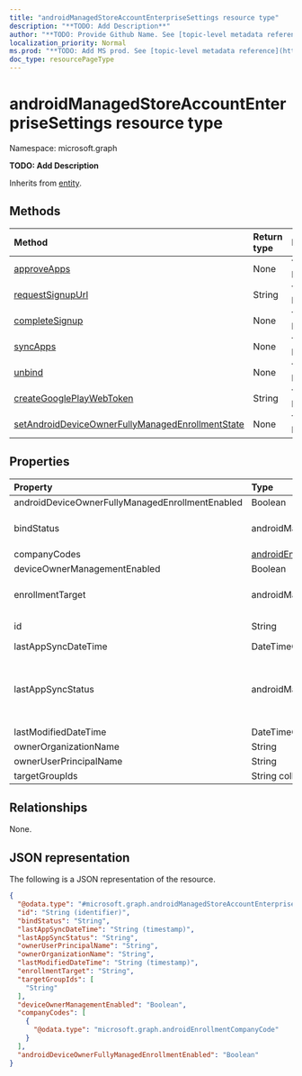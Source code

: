 ```yaml
---
title: "androidManagedStoreAccountEnterpriseSettings resource type"
description: "**TODO: Add Description**"
author: "**TODO: Provide Github Name. See [topic-level metadata reference](https://msgo.azurewebsites.net/add/document/guidelines/metadata.html#topic-level-metadata)**"
localization_priority: Normal
ms.prod: "**TODO: Add MS prod. See [topic-level metadata reference](https://msgo.azurewebsites.net/add/document/guidelines/metadata.html#topic-level-metadata)**"
doc_type: resourcePageType
---
```


# androidManagedStoreAccountEnterpriseSettings resource type


Namespace: microsoft.graph

**TODO: Add Description**


Inherits from [entity](../resources/entity.md).

## Methods
|Method|Return type|Description|
|:---|:---|:---|
|[approveApps](../api/androidmanagedstoreaccountenterprisesettings-approveapps.md)|None|**TODO: Add Description**|
|[requestSignupUrl](../api/androidmanagedstoreaccountenterprisesettings-requestsignupurl.md)|String|**TODO: Add Description**|
|[completeSignup](../api/androidmanagedstoreaccountenterprisesettings-completesignup.md)|None|**TODO: Add Description**|
|[syncApps](../api/androidmanagedstoreaccountenterprisesettings-syncapps.md)|None|**TODO: Add Description**|
|[unbind](../api/androidmanagedstoreaccountenterprisesettings-unbind.md)|None|**TODO: Add Description**|
|[createGooglePlayWebToken](../api/androidmanagedstoreaccountenterprisesettings-creategoogleplaywebtoken.md)|String|**TODO: Add Description**|
|[setAndroidDeviceOwnerFullyManagedEnrollmentState](../api/androidmanagedstoreaccountenterprisesettings-setandroiddeviceownerfullymanagedenrollmentstate.md)|None|**TODO: Add Description**|

## Properties
|Property|Type|Description|
|:---|:---|:---|
|androidDeviceOwnerFullyManagedEnrollmentEnabled|Boolean|**TODO: Add Description**|
|bindStatus|androidManagedStoreAccountBindStatus|**TODO: Add Description**. Possible values are: `notBound`, `bound`, `boundAndValidated`, `unbinding`.|
|companyCodes|[androidEnrollmentCompanyCode](../resources/androidenrollmentcompanycode.md) collection|**TODO: Add Description**|
|deviceOwnerManagementEnabled|Boolean|**TODO: Add Description**|
|enrollmentTarget|androidManagedStoreAccountEnrollmentTarget|**TODO: Add Description**. Possible values are: `none`, `all`, `targeted`, `targetedAsEnrollmentRestrictions`.|
|id|String|**TODO: Add Description** Inherited from [entity](../resources/entity.md)|
|lastAppSyncDateTime|DateTimeOffset|**TODO: Add Description**|
|lastAppSyncStatus|androidManagedStoreAccountAppSyncStatus|**TODO: Add Description**. Possible values are: `success`, `credentialsNotValid`, `androidForWorkApiError`, `managementServiceError`, `unknownError`, `none`.|
|lastModifiedDateTime|DateTimeOffset|**TODO: Add Description**|
|ownerOrganizationName|String|**TODO: Add Description**|
|ownerUserPrincipalName|String|**TODO: Add Description**|
|targetGroupIds|String collection|**TODO: Add Description**|

## Relationships
None.

## JSON representation
The following is a JSON representation of the resource.
<!-- {
  "blockType": "resource",
  "keyProperty": "id",
  "@odata.type": "microsoft.graph.androidManagedStoreAccountEnterpriseSettings",
  "baseType": "microsoft.graph.entity",
  "openType": false
}
-->
``` json
{
  "@odata.type": "#microsoft.graph.androidManagedStoreAccountEnterpriseSettings",
  "id": "String (identifier)",
  "bindStatus": "String",
  "lastAppSyncDateTime": "String (timestamp)",
  "lastAppSyncStatus": "String",
  "ownerUserPrincipalName": "String",
  "ownerOrganizationName": "String",
  "lastModifiedDateTime": "String (timestamp)",
  "enrollmentTarget": "String",
  "targetGroupIds": [
    "String"
  ],
  "deviceOwnerManagementEnabled": "Boolean",
  "companyCodes": [
    {
      "@odata.type": "microsoft.graph.androidEnrollmentCompanyCode"
    }
  ],
  "androidDeviceOwnerFullyManagedEnrollmentEnabled": "Boolean"
}
```

